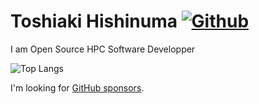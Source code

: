 # Toshiaki Hishinuma [![Github](https://img.shields.io/github/followers/t-hishinuma?label=Follow&style=social)](https://github.com/t-hishinuma)

I am Open Source HPC Software Developper

![Top Langs](https://github-readme-stats.vercel.app/api/top-langs/?username=t-hishinuma&hide=html)

I'm looking for [GitHub sponsors](https://github.com/sponsors/t-hishinuma).
